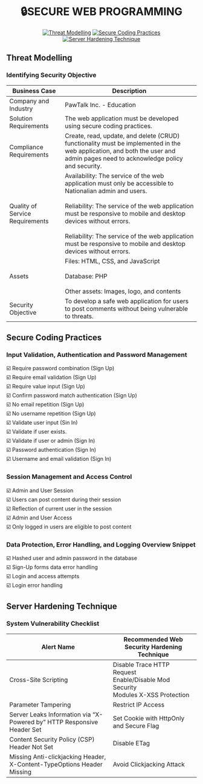 <div align="center">
  <h1>🔒SECURE WEB PROGRAMMING</h1>
</div>

<div align="center">

[![Threat Modelling](https://img.shields.io/badge/Threat%20Modelling-blue?style=for-the-badge)](#threat)
[![Secure Coding Practices](https://img.shields.io/badge/Secure%20Coding%20Practices-green?style=for-the-badge)](#secure)
[![Server Hardening Technique](https://img.shields.io/badge/Server%20Hardening%20Techniqu-pink?style=for-the-badge)](#server)

</div>

## Threat Modelling <a name="threat"></a>
### Identifying Security Objective <a name="indentify"></a>

| Business Case  | Description |
| --- | --- |
| Company and Industry  | PawTalk Inc. - Education |
| Solution Requirements | The web application must be developed using secure coding practices. |
| Compliance Requirements | Create, read, update, and delete (CRUD) functionality must be implemented in the web application, and both the user and admin pages need to acknowledge policy and security. |
| Quality of Service Requirements | Availability: The service of the web application must only be accessible to Nationalian admin and users. <br> <br> Reliability: The service of the web application must be responsive to mobile and desktop devices without errors. <br> <br> Reliability: The service of the web application must be responsive to mobile and desktop devices without errors.|
| Assets | Files: HTML, CSS, and JavaScript <br> <br> Database: PHP <br> <br> Other assets: Images, logo, and contents |
| Security Objective | To develop a safe web application for users to post comments without being vulnerable to threats.  |

## Secure Coding Practices <a name="secure"></a>
### Input Validation, Authentication and Password Management

☑️ Require password combination (Sign Up) <br>
☑️ Require email validation (Sign Up) <br>
☑️ Require value input (Sign Up) <br>
☑️ Confirm password match authentication (Sign Up) <br>
☑️ No email repetition (Sign Up) <br>
☑️ No username repetition (Sign Up) <br>
☑️ Validate user input (Sin In) <br>
☑️ Validate if user exists. <br>
☑️ Validate if user or admin (Sign In) <br>
☑️ Password authentication (Sign In) <br>
☑️ Username and email validation (Sign In) <br>

### Session Management and Access Control

☑️ Admin and User Session <br>
☑️ Users can post content during their session <br>
☑️ Reflection of current user in the session <br>
☑️ Admin and User Access <br>
☑️ Only logged in users are eligible to post content <br>

### Data Protection, Error Handling, and Logging Overview Snippet

☑️ Hashed user and admin password in the database <br>
☑️ Sign-Up forms data error handling <br>
☑️ Login and access attempts  <br>
☑️ Login error handling <br>

## Server Hardening Technique <a name="server"></a>
### System Vulnerability Checklist

| Alert Name | Recommended Web Security Hardening Technique |
| --- | --- |
| Cross-Site Scripting | Disable Trace HTTP Request <br> Enable/Disable Mod Security <br> Modules X-XSS Protection |
| Parameter Tampering | Restrict IP Access |
| Server Leaks Information via “X-Powered by” HTTP Responsive Header Set | Set Cookie with HttpOnly and Secure Flag |
| Content Security Policy (CSP) Header Not Set | Disable ETag |
| Missing Anti-clickjacking Header, X-Content-TypeOptions Header Missing | Avoid Clickjacking Attack |
